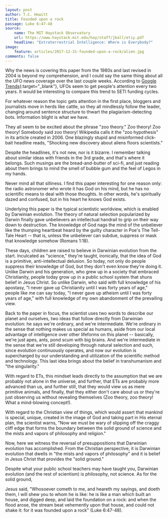 ```yaml
---
layout: post
author: T.C. Howitt
title: Founded upon a rock
passage: Luke 6:47-48
source:
    name: The MIT Haystack Observatory
    url: https://www.haystack.mit.edu/hay/staff/jball/etiy.pdf
    headline: "Extraterrestrial Intelligence: Where is Everybody?"
image:
    feature: articles/2017-12-31-founded-upon-a-rock/alien.jpg
comments: false
---
```


Why the news is covering this paper from the 1980s and last revised in 2004 is beyond my comprehension, and I could say the same thing about all the UFO news coverage over the last couple weeks. According to [Google Trends](https://trends.google.com/trends/explore?date=today%205-y&q=ufo){:target="_blank"}, UFOs seem to get people's attention every two years. It would be interesting to compare this trend to SETI funding cycles.

For whatever reason the topic gets attention in the first place, bloggers and journalists move in herds like cattle, so they all mindlessly follow the leader, changing around sentence structure to thwart the plagiarism-detecting bots. Information blight is what we have.

They all seem to be excited about the phrase "zoo theory." Zoo theory! Zoo theory! Somebody said zoo theory! Wikipedia calls it the "zoo hypothesis" in its article created in 2006. One blazingly stupid and misinformed click-bait headline reads, "Shocking new discovery about aliens floors scientists."

Despite the headlines, it's not new, nor is it bizarre. I remember talking about similar ideas with friends in the 3rd grade, and that's where it belongs. Such musings are the bread-and-butter of sci-fi, and just reading about them brings to mind the smell of bubble gum and the feel of Legos in my hands.

Never mind all that silliness. I find this paper interesting for one reason only: the radio astronomer who wrote it has God on his mind, but he has no scientific means to deal with those thoughts. In other words, he's spiritually dazed and confused, but in his heart he knows God exists.

Underlying this paper is the typical scientistic worldview, which is enabled by Darwinian evolution. The theory of natural selection popularized by Darwin finally gave unbelievers an intellectual handrail to grip on their way down to destruction. The knowledge of God nags the mind of the unbeliever like the thumping heartbeat heard by the guilty character in Poe's The Tell-Tale Heart -- that is, unless the unbeliever can subdue, suppress or mask that knowledge somehow (Romans 1:18).

These days, children are raised to believe in Darwinian evolution from the start. Inculcated as "science," they're taught, ironically, that the idea of God is a primitive, anti-intellectual delusion. So today, not only do people suppress their knowledge of God, but they don't even know they're doing it. Unlike Darwin and his generation, who grew up in a society that embraced Christianity, people today grow up in a public school system that shuns belief in Jesus Christ. So unlike Darwin, who said with full knowledge of his apostasy, "I never gave up Christianity until I was forty years of age," people like me can say today, "I never gave up atheism until I was forty years of age," with full knowledge of my own abandonment of the prevailing view.

Back to the paper in focus, the scientist uses two words to describe our planet and ourselves, two ideas that follow directly from Darwinian evolution: he says we're ordinary, and we're intermediate. We're ordinary in the sense that nothing makes us special as humans, aside from our local advantage of intelligence over other lifeforms on this planet -- basically, we're just apes, ants, pond scum with big brains. And we're intermediate in the sense that we're still developing through natural selection and such, since evolution continuously operates, and now our evolution is supercharged by our understanding and utilization of the scientific method and technology. This last idea brings about the belief in transhumanism and "the singularity."

With regard to ETs, this mindset leads directly to the assumption that we are probably not alone in the universe, and further, that ETs are probably more advanced than us, and further still, that they would view us as mere primitive animals, and finally, that they either don't care about us or they're just observing us without revealing themselves (Zoo theory, zoo theory! What a mind-blowing concept!).

With regard to the Christian view of things, which would assert that mankind is special, unique, created in the image of God and taking part in His eternal plan, the scientist warns, "Now we must be wary of slipping off the craggy cliff edge that forms the boundary between the solid ground of science and the mists and vapors of philosophy and religion."

Now, here we witness the reversal of presuppositions that Darwinian evolution has accomplished. From the Christian perspective, it is Darwinian evolution that dwells in "the mists and vapors of philosophy" and it is belief in Jesus Christ that provides the "solid ground."

Despite what your public school teachers may have taught you, Darwinian evolution (and the rest of scientism) is philosophy, not science. As for the solid ground,

Jesus said, "Whosoever cometh to me, and heareth my sayings, and doeth them, I will shew you to whom he is like: he is like a man which built an house, and digged deep, and laid the foundation on a rock: and when the flood arose, the stream beat vehemently upon that house, and could not shake it: for it was founded upon a rock" (Luke 6:47-48).
